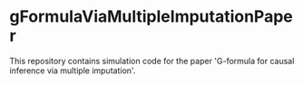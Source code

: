 # gFormulaViaMultipleImputationPaper

This repository contains simulation code for the paper 'G-formula for causal inference via multiple imputation'.
